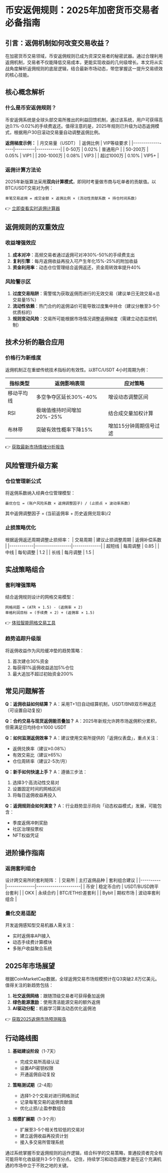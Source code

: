 # 币安返佣规则：2025年加密货币交易者必备指南

## 引言：返佣机制如何改变交易收益？

在加密货币交易领域，币安返佣规则已成为资深交易者的秘密武器。通过合理利用返佣机制，交易者不仅能降低交易成本，更能实现收益的几何级增长。本文将从实战角度解析返佣规则的底层逻辑，结合最新市场动态，带您掌握这一提升交易绩效的核心技能。

## 核心概念解析

### 什么是币安返佣规则？
币安返佣系统是全球头部交易所推出的利益回馈机制，通过该系统，用户可获得高达0.1%-0.02%的手续费返还。值得注意的是，2025年规则已升级为动态返佣模式，根据用户30日滚动交易量自动调整返佣比例。

**返佣梯度示例：**
| 月交易量（USDT） | 返佣比例 | VIP等级要求 |
|------------------|----------|------------|
| 0-50万          | 0.02%    | 普通用户   |
| 50-200万        | 0.05%    | VIP1       |
| 200-1000万      | 0.08%    | VIP3       |
| 超过1000万      | 0.10%    | VIP5+      |

### 返佣计算方法论
2025年新版算法采用**双向计算模式**，即同时考量做市商与吃单者的贡献值。以BTC/USDT交易对为例：
```text
单笔交易返佣 = 成交金额 × 返佣比例 × (流动性贡献系数 + 持仓时间系数)
```
👉 [立即查看实时返佣计算器](https://bit.ly/okx_welcome)

## 返佣规则的双重效应

### 收益增强效应
1. **成本对冲**：高频交易者通过返佣可对冲30%-50%的手续费支出
2. **复利引擎**：每月返佣收益再投入可产生年化15%-25%的附加收益
3. **资金利用率**：动态仓位管理结合返佣返还，资金周转效率提升40%

### 风险警示区
1. **过度交易陷阱**：需警惕为获取返佣而进行的无效交易（建议单日无效交易≤总交易量15%）
2. **流动性依赖**：热门合约的返佣溢价可能导致过度集中持仓（建议分散至3-5个优质标的）
3. **规则变动风险**：交易所可能根据市场情况调整返佣梯度（需建立动态监控机制）

## 技术分析的融合应用

### 价格行为新维度
返佣机制正在重塑传统技术指标的有效性。以BTC/USDT 4小时周期为例：

| 指标类型     | 返佣影响表现                  | 应对策略                     |
|--------------|-------------------------------|------------------------------|
| 移动平均线   | 多空争夺区延长30%-40%         | 增设动态调整区间              |
| RSI          | 极端值维持时间增加20%-25%     | 结合成交量加权计算            |
| 布林带       | 突破有效性概率下降15%         | 增加15分钟周期信号过滤        |

👉 [获取最新市场情绪分析报告](https://bit.ly/okx_welcome)

## 风险管理升级方案

### 仓位管理新公式
将返佣系数纳入经典仓位管理模型：
```text
最优仓位 = (账户风险系数 × 返佣调整因子) / (止损点 × 波动率系数)
```
其中返佣调整因子 = (当前返佣率 + 历史返佣兑现率)/2

### 止损策略优化
根据返佣返还周期调整止损频率：
| 交易周期   | 建议止损调整周期 | 返佣补偿系数 |
|------------|------------------|--------------|
| 超短线     | 每周调整         | 0.85         |
| 中线       | 每旬调整         | 1.2          |
| 长线       | 每月调整         | 1.5          |

## 实战策略组合

### 套利增强策略
结合返佣规则设计的网格交易模型：
```text
网格间距 = (ATR × 1.5) - (返佣率 × 2)
单格利润目标 = (手续费 × 2) + (返佣率 × 1.5)
```
👉 [体验智能网格交易工具](https://bit.ly/okx_welcome)

### 趋势追踪升级版
将返佣收益作为风险缓冲垫的趋势策略：
1. 首次建仓30%资金
2. 每获得1%返佣收益追加5%仓位
3. 最大追加不超过初始资金200%

## 常见问题解答

**Q：返佣收益如何结算？**
A：采用T+1日自动结算机制，USDT/BNB双币种返还（可设置自动复投）

**Q：合约交易与现货返佣能否叠加？**
A：2025年新规允许跨市场返佣积分累积，但需满足日均持仓≥1000 USDT

**Q：如何监测返佣效率？**
A：建议使用交易所提供的「返佣仪表盘」，重点关注：
- 返佣兑换率（建议≥0.08%）
- 有效交易比（建议≥65%）
- 仓位周转率（建议2-5次/月）

**Q：新手如何快速上手？**
A：遵循三步法：
1. 选择3个高流动性交易对
2. 设置固定时间的网格区间
3. 将每日返佣收益再投入

**Q：返佣规则会如何演变？**
A：行业趋势显示将向「动态权益模式」发展，可能包含：
- 季度返佣冲刺奖励
- 社区治理投票权
- NFT权益凭证

## 进阶操作指南

### 返佣套利组合
设计跨交易所的套利矩阵：
| 交易所   | 主打返佣品种 | 套利组合建议         |
|----------|--------------|----------------------|
| 币安     | 稳定币合约   | USDT/BUSD跨平台套利 |
| OKX      | 永续合约     | BTC/ETH价差套利     |
| Bybit    | 期权市场     | 波动率套利组合      |

### 量化交易适配
开发返佣感知型交易机器人需关注：
- 实时返佣率API接入
- 动态手续费计算模块
- 多账户收益聚合系统

## 2025年市场展望

根据CoinMarketCap数据，全球返佣交易市场规模预计在Q3突破2.8万亿美元。值得关注的新趋势包括：
1. **社交返佣网络**：跟随顶级交易者可获得叠加返佣
2. **绿色能源激励**：使用清洁能源交易的额外返佣
3. **AI驱动分配**：机器学习算法动态优化返佣池

👉 [获取2025返佣市场预测报告](https://bit.ly/okx_welcome)

## 行动路线图

1. **基础建设阶段**（1-7天）
   - 完成交易所高级认证
   - 设置API密钥权限
   - 开通返佣自动复投

2. **策略测试期**（2-4周）
   - 选择1-2个交易对进行网格测试
   - 记录每笔交易的返佣贡献值
   - 优化止损/止盈参数组合

3. **规模扩展期**（1-3个月）
   - 扩展至3-5个相关性较低的交易对
   - 建立返佣收益再投资计划
   - 接入多交易所管理系统

通过系统掌握币安返佣规则的运作逻辑，结合科学的交易策略，普通投资者完全有可能将年化收益提升3-5个百分点。记住，持续学习和动态调整才是在这个充满机遇的市场中立于不败之地的关键。